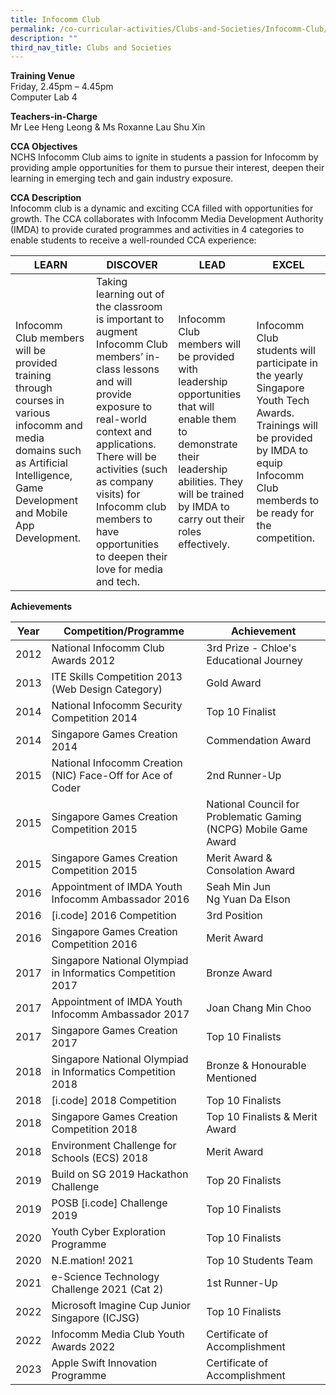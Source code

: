 ```yaml
---
title: Infocomm Club
permalink: /co-curricular-activities/Clubs-and-Societies/Infocomm-Club/
description: ""
third_nav_title: Clubs and Societies
---
```



**Training Venue**
<br>Friday,  2.45pm – 4.45pm
<br>Computer Lab 4

**Teachers-in-Charge**
<br>Mr Lee Heng Leong &amp; Ms Roxanne Lau Shu Xin<br>

**CCA Objectives**<br>
NCHS Infocomm Club aims to ignite in students a passion for Infocomm by providing ample opportunities for them to pursue their interest, deepen their learning in emerging tech and gain industry exposure.

**CCA Description**<br>
Infocomm club is a dynamic and exciting CCA filled with opportunities for growth. The CCA collaborates with Infocomm Media Development Authority (IMDA) to provide curated programmes and activities in 4 categories to enable students to receive a well-rounded CCA experience:

| **LEARN** | **DISCOVER** | **LEAD**  | **EXCEL** |
| -------- | -------- | --------  | -------- |
| Infocomm Club members will be provided training through courses in various infocomm and media domains such as Artificial Intelligence, Game Development and Mobile App Development. | Taking learning out of the classroom is important to augment Infocomm Club members’ in-class lessons and will provide exposure to real-world context and applications. There will be activities (such as company visits) for Infocomm club members to have opportunities to deepen their love for media and tech. | Infocomm Club members will be provided with leadership opportunities that will enable them to demonstrate their leadership abilities. They will be trained by IMDA to carry out their roles effectively. | Infocomm Club students will participate in the yearly Singapore Youth Tech Awards. Trainings will be provided by IMDA to equip Infocomm Club memberds to be ready for the competition. |


**Achievements**<br>


| Year | Competition/Programme | Achievement |
| -------- | -------- | -------- |
| 2012 | National Infocomm Club Awards 2012 | 3rd Prize - Chloe's Educational Journey |
| 2013 | ITE Skills Competition 2013 (Web Design Category) | Gold Award |
| 2014 | National Infocomm Security Competition 2014 | Top 10 Finalist |
| 2014 | Singapore Games Creation 2014 | Commendation Award |
| 2015 | National Infocomm Creation (NIC) Face-Off for Ace of Coder | 2nd Runner-Up |
| 2015 | Singapore Games Creation Competition 2015 | National Council for Problematic Gaming (NCPG) Mobile Game Award |
| 2015 | Singapore Games Creation Competition 2015 | Merit Award &amp; Consolation Award |
|2016 | Appointment of IMDA Youth Infocomm Ambassador 2016 | Seah Min Jun<br>Ng Yuan Da Elson |
| 2016 | \[i.code\] 2016 Competition | 3rd Position |
| 2016| Singapore Games Creation Competition 2016 | Merit Award |
| 2017 | Singapore National Olympiad in Informatics Competition 2017 | Bronze Award |
| 2017 | Appointment of IMDA Youth Infocomm Ambassador 2017 | Joan Chang Min Choo |
| 2017 | Singapore Games Creation 2017 | Top 10 Finalists |
| 2018 | Singapore National Olympiad in Informatics Competition 2018 | Bronze &amp; Honourable Mentioned |
| 2018 | \[i.code\] 2018 Competition | Top 10 Finalists |
| 2018 | Singapore Games Creation Competition 2018 | Top 10 Finalists &amp; Merit Award |
| 2018 | Environment Challenge for Schools (ECS) 2018 | Merit Award |
| 2019 | Build on SG 2019 Hackathon Challenge | Top 20 Finalists |
| 2019 | POSB \[i.code\] Challenge 2019 | Top 10 Finalists |
| 2020 | Youth Cyber Exploration Programme | Top 10 Finalists |
| 2020 | N.E.mation! 2021 | Top 10 Students Team |
| 2021 | e-Science Technology Challenge 2021 (Cat 2) | 1st Runner-Up |
| 2022 | Microsoft Imagine Cup Junior Singapore (ICJSG) | Top 10 Finalists |
| 2022 | Infocomm Media Club Youth Awards 2022 | Certificate of Accomplishment |
| 2023 | Apple Swift Innovation Programme | Certificate of Accomplishment |

